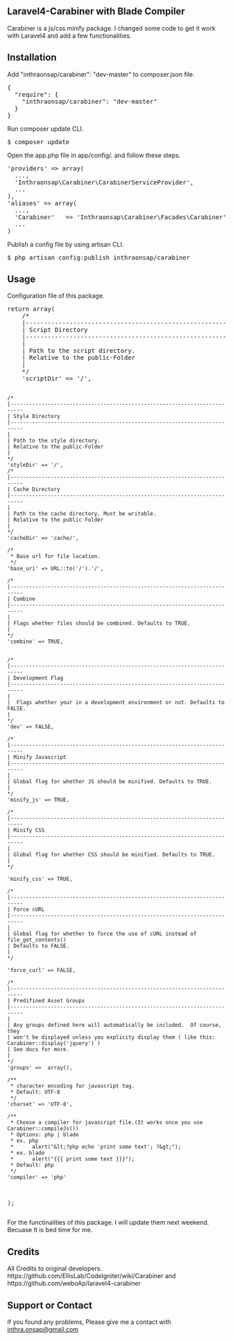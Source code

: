<h2>Laravel4-Carabiner with Blade Compiler</h2>
<p>Carabiner is a js/css minify package. I changed some code to get it work with Laravel4 and add a few functionalities.</p>
<h2>Installation</h2>
<p>Add "inthraonsap/carabiner": "dev-master" to composer.json file.</p>
<pre>
{
  "require": {
    "inthraonsap/carabiner": "dev-master"
  }
}
</pre>
<p>Run composer update CLI.</p>
<pre>
$ composer update
</pre>
<p>Open the app.php file in app/config/. and follow these steps.</p>
<pre>
'providers' => array(
  ...,
  'Inthraonsap\Carabiner\CarabinerServiceProvider',
  ...
),
'aliases' => array(
  ...,
  'Carabiner'   => 'Inthraonsap\Carabiner\Facades\Carabiner',
  ...
)
</pre>
<p>Publish a config file by using artisan CLI.</p>
<pre>
$ php artisan config:publish inthraonsap/carabiner
</pre>
<h2>Usage</h2>
<p>Configuration file of this package.</p>
<pre>
return array(
    /*
    |--------------------------------------------------------------------------
    | Script Directory
    |--------------------------------------------------------------------------
    |
    | Path to the script directory.
    | Relative to the public-Folder
    |
    */
    'scriptDir' => '/',
    
    /*
    |--------------------------------------------------------------------------
    | Style Directory
    |--------------------------------------------------------------------------
    |
    | Path to the style directory.
    | Relative to the public-Folder
    |
    */
    'styleDir' => '/',
    /*
    |--------------------------------------------------------------------------
    | Cache Directory
    |--------------------------------------------------------------------------
    |
    | Path to the cache directory. Must be writable.
    | Relative to the public-Folder
    |
    */
    'cacheDir' => 'cache/',
    
    /*
     * Base url for file location.
     */
    'base_uri' => URL::to('/').'/',
    
    /*
    |--------------------------------------------------------------------------
    | Combine
    |--------------------------------------------------------------------------
    |
    | Flags whether files should be combined. Defaults to TRUE.
    |
    */
    'combine' => TRUE,
    
    
    /*
    |--------------------------------------------------------------------------
    | Development Flag
    |--------------------------------------------------------------------------
    |
    |  Flags whether your in a development environment or not. Defaults to FALSE.
    |
    */
    'dev' => FALSE,
    
    /*
    |--------------------------------------------------------------------------
    | Minify Javascript
    |--------------------------------------------------------------------------
    |
    | Global flag for whether JS should be minified. Defaults to TRUE.
    |
    */
    'minify_js' => TRUE,
    
    /*
    |--------------------------------------------------------------------------
    | Minify CSS
    |--------------------------------------------------------------------------
    |
    | Global flag for whether CSS should be minified. Defaults to TRUE.
    |
    */

    'minify_css' => TRUE,
    
    /*
    |--------------------------------------------------------------------------
    | Force cURL
    |--------------------------------------------------------------------------
    |
    | Global flag for whether to force the use of cURL instead of file_get_contents()
    | Defaults to FALSE.
    |
    */

    'force_curl' => FALSE,

    /*
    |--------------------------------------------------------------------------
    | Predifined Asset Groups
    |--------------------------------------------------------------------------
    |
    | Any groups defined here will automatically be included.  Of course, they
    | won't be displayed unless you explicity display them ( like this: Carabiner::display('jquery') )
    | See docs for more.
    |
    */
    'groups' =>  array(),
    
    /**
     * character encoding for javascript tag.
     * Default: UTF-8
     */
    'charset' => 'UTF-8',
    
    /**
     * Choose a compiler for javascript file.(It works once you use Carabiner::compileJs())
     * Options: php | blade
     * ex. php
     *      alert("&lt;?php echo 'print some text'; ?&gt;");
     * ex. blade
     *      alert("{{{ print some text }}}");
     * Default: php
     */
    'compiler' => 'php'
);
</pre>
<p>For the functinalities of this package. I will update them next weekend. Becuase It is bed time for me.</p>
<h2>Credits</h2>
<p>All Credits to original developers. https://github.com/EllisLab/CodeIgniter/wiki/Carabiner and https://github.com/weboAp/laravel4-carabiner</p>
<h2>Support or Contact</h2>
<p>If you found any problems, Please give me a contact with <a href="mailto:inthra.onsap@gmail.com">inthra.onsap@gmail.com</a></p>
